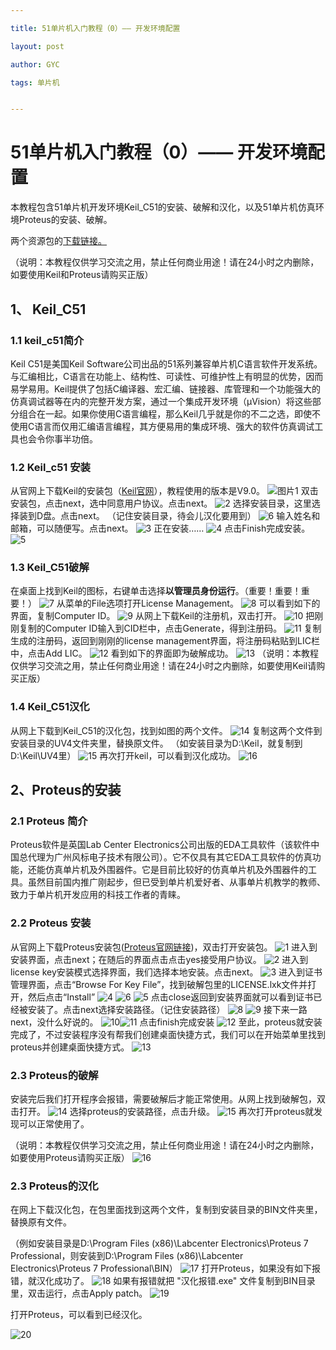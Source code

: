 ```yaml
---

title: 51单片机入门教程（0）—— 开发环境配置

layout: post

author: GYC

tags: 单片机


---
```

# 51单片机入门教程（0）—— 开发环境配置
本教程包含51单片机开发环境Keil_C51的安装、破解和汉化，以及51单片机仿真环境Proteus的安装、破解。    

两个资源包的[下载链接。](https://download.csdn.net/download/qq_19799765/10701605)    

（说明：本教程仅供学习交流之用，禁止任何商业用途！请在24小时之内删除，如要使用Keil和Proteus请购买正版）    

## 1、 Keil_C51
### 1.1 keil_c51简介
Keil C51是美国Keil Software公司出品的51系列兼容单片机C语言软件开发系统。与汇编相比，C语言在功能上、结构性、可读性、可维护性上有明显的优势，因而易学易用。Keil提供了包括C编译器、宏汇编、链接器、库管理和一个功能强大的仿真调试器等在内的完整开发方案，通过一个集成开发环境（μVision）将这些部分组合在一起。如果你使用C语言编程，那么Keil几乎就是你的不二之选，即使不使用C语言而仅用汇编语言编程，其方便易用的集成环境、强大的软件仿真调试工具也会令你事半功倍。
### 1.2 Keil_c51 安装
从官网上下载Keil的安装包（[Keil官网](http://www.keil.com/)），教程使用的版本是V9.0。 
![图片1](https://img-blog.csdn.net/20181004131705785?watermark/2/text/aHR0cHM6Ly9ibG9nLmNzZG4ubmV0L3FxXzE5Nzk5NzY1/font/5a6L5L2T/fontsize/400/fill/I0JBQkFCMA==/dissolve/70)
双击安装包，点击next，选中同意用户协议。点击next。
![2](https://img-blog.csdn.net/20181004132438668?watermark/2/text/aHR0cHM6Ly9ibG9nLmNzZG4ubmV0L3FxXzE5Nzk5NzY1/font/5a6L5L2T/fontsize/400/fill/I0JBQkFCMA==/dissolve/70)
选择安装目录，这里选择装到D盘。点击next。
（记住安装目录，待会儿汉化要用到）
![6](https://img-blog.csdn.net/20181004132723114?watermark/2/text/aHR0cHM6Ly9ibG9nLmNzZG4ubmV0L3FxXzE5Nzk5NzY1/font/5a6L5L2T/fontsize/400/fill/I0JBQkFCMA==/dissolve/70)
输入姓名和邮箱，可以随便写。点击next。
![3](https://img-blog.csdn.net/20181004132453960?watermark/2/text/aHR0cHM6Ly9ibG9nLmNzZG4ubmV0L3FxXzE5Nzk5NzY1/font/5a6L5L2T/fontsize/400/fill/I0JBQkFCMA==/dissolve/70)
正在安装……
![4](https://img-blog.csdn.net/20181004132503656?watermark/2/text/aHR0cHM6Ly9ibG9nLmNzZG4ubmV0L3FxXzE5Nzk5NzY1/font/5a6L5L2T/fontsize/400/fill/I0JBQkFCMA==/dissolve/70)
点击Finish完成安装。
![5](https://img-blog.csdn.net/20181004132515200?watermark/2/text/aHR0cHM6Ly9ibG9nLmNzZG4ubmV0L3FxXzE5Nzk5NzY1/font/5a6L5L2T/fontsize/400/fill/I0JBQkFCMA==/dissolve/70)

### 1.3 Keil_C51破解 
在桌面上找到Keil的图标，右键单击选择**以管理员身份运行**。（重要！重要！重要！）
![7](https://img-blog.csdn.net/20181004134558875?watermark/2/text/aHR0cHM6Ly9ibG9nLmNzZG4ubmV0L3FxXzE5Nzk5NzY1/font/5a6L5L2T/fontsize/400/fill/I0JBQkFCMA==/dissolve/70)
从菜单的File选项打开License Management。
![8](https://img-blog.csdn.net/20181004134617133?watermark/2/text/aHR0cHM6Ly9ibG9nLmNzZG4ubmV0L3FxXzE5Nzk5NzY1/font/5a6L5L2T/fontsize/400/fill/I0JBQkFCMA==/dissolve/70)
可以看到如下的界面，复制Computer ID。
![9](https://img-blog.csdn.net/20181004134622956?watermark/2/text/aHR0cHM6Ly9ibG9nLmNzZG4ubmV0L3FxXzE5Nzk5NzY1/font/5a6L5L2T/fontsize/400/fill/I0JBQkFCMA==/dissolve/70)
从网上下载Keil的注册机，双击打开。
![10](https://img-blog.csdn.net/2018100413463250?watermark/2/text/aHR0cHM6Ly9ibG9nLmNzZG4ubmV0L3FxXzE5Nzk5NzY1/font/5a6L5L2T/fontsize/400/fill/I0JBQkFCMA==/dissolve/70)
把刚刚复制的Computer ID输入到CID栏中，点击Generate，得到注册码。
![11](https://img-blog.csdn.net/20181004134642793?watermark/2/text/aHR0cHM6Ly9ibG9nLmNzZG4ubmV0L3FxXzE5Nzk5NzY1/font/5a6L5L2T/fontsize/400/fill/I0JBQkFCMA==/dissolve/70)
复制生成的注册码，返回到刚刚的license management界面，将注册码粘贴到LIC栏中，点击Add LIC。
![12](https://img-blog.csdn.net/20181004134651557?watermark/2/text/aHR0cHM6Ly9ibG9nLmNzZG4ubmV0L3FxXzE5Nzk5NzY1/font/5a6L5L2T/fontsize/400/fill/I0JBQkFCMA==/dissolve/70)
看到如下的界面即为破解成功。
![13](https://img-blog.csdn.net/20181004134659804?watermark/2/text/aHR0cHM6Ly9ibG9nLmNzZG4ubmV0L3FxXzE5Nzk5NzY1/font/5a6L5L2T/fontsize/400/fill/I0JBQkFCMA==/dissolve/70)
（说明：本教程仅供学习交流之用，禁止任何商业用途！请在24小时之内删除，如要使用Keil请购买正版）
### 1.4 Keil_C51汉化
 从网上下载到Keil_C51的汉化包，找到如图的两个文件。
![14](https://img-blog.csdn.net/20181004140606437?watermark/2/text/aHR0cHM6Ly9ibG9nLmNzZG4ubmV0L3FxXzE5Nzk5NzY1/font/5a6L5L2T/fontsize/400/fill/I0JBQkFCMA==/dissolve/70)
复制这两个文件到安装目录的UV4文件夹里，替换原文件。
（如安装目录为D:\Keil，就复制到D:\Keil\UV4里）
![15](https://img-blog.csdn.net/20181004140621884?watermark/2/text/aHR0cHM6Ly9ibG9nLmNzZG4ubmV0L3FxXzE5Nzk5NzY1/font/5a6L5L2T/fontsize/400/fill/I0JBQkFCMA==/dissolve/70)
再次打开keil，可以看到汉化成功。
![16](https://img-blog.csdn.net/20181004140632125?watermark/2/text/aHR0cHM6Ly9ibG9nLmNzZG4ubmV0L3FxXzE5Nzk5NzY1/font/5a6L5L2T/fontsize/400/fill/I0JBQkFCMA==/dissolve/70)

## 2、Proteus的安装
### 2.1 Proteus 简介
Proteus软件是英国Lab Center Electronics公司出版的EDA工具软件（该软件中国总代理为广州风标电子技术有限公司）。它不仅具有其它EDA工具软件的仿真功能，还能仿真单片机及外围器件。它是目前比较好的仿真单片机及外围器件的工具。虽然目前国内推广刚起步，但已受到单片机爱好者、从事单片机教学的教师、致力于单片机开发应用的科技工作者的青睐。
### 2.2 Proteus 安装
从官网上下载Proteus安装包([Proteus官网链接](https://www.labcenter.com/))，双击打开安装包。
![1](https://img-blog.csdn.net/20181004151124936?watermark/2/text/aHR0cHM6Ly9ibG9nLmNzZG4ubmV0L3FxXzE5Nzk5NzY1/font/5a6L5L2T/fontsize/400/fill/I0JBQkFCMA==/dissolve/70)
进入到安装界面，点击next；在随后的界面点击点击yes接受用户协议。
![2](https://img-blog.csdn.net/20181004153310250?watermark/2/text/aHR0cHM6Ly9ibG9nLmNzZG4ubmV0L3FxXzE5Nzk5NzY1/font/5a6L5L2T/fontsize/400/fill/I0JBQkFCMA==/dissolve/70)
进入到license key安装模式选择界面，我们选择本地安装。点击next。
![3](https://img-blog.csdn.net/20181004153333614?watermark/2/text/aHR0cHM6Ly9ibG9nLmNzZG4ubmV0L3FxXzE5Nzk5NzY1/font/5a6L5L2T/fontsize/400/fill/I0JBQkFCMA==/dissolve/70)
进入到证书管理界面，点击“Browse For Key File”，找到破解包里的LICENSE.lxk文件并打开，然后点击“Install” 
![4](https://img-blog.csdn.net/20181004153404984?watermark/2/text/aHR0cHM6Ly9ibG9nLmNzZG4ubmV0L3FxXzE5Nzk5NzY1/font/5a6L5L2T/fontsize/400/fill/I0JBQkFCMA==/dissolve/70)
![6](https://img-blog.csdn.net/20181004153539606?watermark/2/text/aHR0cHM6Ly9ibG9nLmNzZG4ubmV0L3FxXzE5Nzk5NzY1/font/5a6L5L2T/fontsize/400/fill/I0JBQkFCMA==/dissolve/70)
![5](https://img-blog.csdn.net/20181004153424923?watermark/2/text/aHR0cHM6Ly9ibG9nLmNzZG4ubmV0L3FxXzE5Nzk5NzY1/font/5a6L5L2T/fontsize/400/fill/I0JBQkFCMA==/dissolve/70)
点击close返回到安装界面就可以看到证书已经被安装了。点击next选择安装路径。（记住安装路径）
![8](https://img-blog.csdn.net/20181004153839821?watermark/2/text/aHR0cHM6Ly9ibG9nLmNzZG4ubmV0L3FxXzE5Nzk5NzY1/font/5a6L5L2T/fontsize/400/fill/I0JBQkFCMA==/dissolve/70)
![9](https://img-blog.csdn.net/20181004153857878?watermark/2/text/aHR0cHM6Ly9ibG9nLmNzZG4ubmV0L3FxXzE5Nzk5NzY1/font/5a6L5L2T/fontsize/400/fill/I0JBQkFCMA==/dissolve/70)
接下来一路next，没什么好说的。
![10](https://img-blog.csdn.net/2018100415400870?watermark/2/text/aHR0cHM6Ly9ibG9nLmNzZG4ubmV0L3FxXzE5Nzk5NzY1/font/5a6L5L2T/fontsize/400/fill/I0JBQkFCMA==/dissolve/70)![11](https://img-blog.csdn.net/2018100415403381?watermark/2/text/aHR0cHM6Ly9ibG9nLmNzZG4ubmV0L3FxXzE5Nzk5NzY1/font/5a6L5L2T/fontsize/400/fill/I0JBQkFCMA==/dissolve/70)
点击finish完成安装
![12](https://img-blog.csdn.net/20181004154056336?watermark/2/text/aHR0cHM6Ly9ibG9nLmNzZG4ubmV0L3FxXzE5Nzk5NzY1/font/5a6L5L2T/fontsize/400/fill/I0JBQkFCMA==/dissolve/70)
至此，proteus就安装完成了，不过安装程序没有帮我们创建桌面快捷方式，我们可以在开始菜单里找到proteus并创建桌面快捷方式。
![13](https://img-blog.csdn.net/20181004154702648?watermark/2/text/aHR0cHM6Ly9ibG9nLmNzZG4ubmV0L3FxXzE5Nzk5NzY1/font/5a6L5L2T/fontsize/400/fill/I0JBQkFCMA==/dissolve/70)
### 2.3 Proteus的破解
安装完后我们打开程序会报错，需要破解后才能正常使用。从网上找到破解包，双击打开。
![14](https://img-blog.csdn.net/20181004155309248?watermark/2/text/aHR0cHM6Ly9ibG9nLmNzZG4ubmV0L3FxXzE5Nzk5NzY1/font/5a6L5L2T/fontsize/400/fill/I0JBQkFCMA==/dissolve/70)
选择proteus的安装路径，点击升级。
![15](https://img-blog.csdn.net/20181004155332367?watermark/2/text/aHR0cHM6Ly9ibG9nLmNzZG4ubmV0L3FxXzE5Nzk5NzY1/font/5a6L5L2T/fontsize/400/fill/I0JBQkFCMA==/dissolve/70)
再次打开proteus就发现可以正常使用了。     

（说明：本教程仅供学习交流之用，禁止任何商业用途！请在24小时之内删除，如要使用Proteus请购买正版）
![16](https://img-blog.csdn.net/20181004155516921?watermark/2/text/aHR0cHM6Ly9ibG9nLmNzZG4ubmV0L3FxXzE5Nzk5NzY1/font/5a6L5L2T/fontsize/400/fill/I0JBQkFCMA==/dissolve/70)
### 2.3 Proteus的汉化
在网上下载汉化包，在包里面找到这两个文件，复制到安装目录的BIN文件夹里，替换原有文件。   

（例如安装目录是D:\Program Files (x86)\Labcenter Electronics\Proteus 7 Professional，则安装到D:\Program Files (x86)\Labcenter Electronics\Proteus 7 Professional\BIN）
![17](https://img-blog.csdn.net/20181004162139840?watermark/2/text/aHR0cHM6Ly9ibG9nLmNzZG4ubmV0L3FxXzE5Nzk5NzY1/font/5a6L5L2T/fontsize/400/fill/I0JBQkFCMA==/dissolve/70)
打开Proteus，如果没有如下报错，就汉化成功了。
![18](https://img-blog.csdn.net/20181004162326758?watermark/2/text/aHR0cHM6Ly9ibG9nLmNzZG4ubmV0L3FxXzE5Nzk5NzY1/font/5a6L5L2T/fontsize/400/fill/I0JBQkFCMA==/dissolve/70)
如果有报错就把 "汉化报错.exe" 文件复制到BIN目录里，双击运行，点击Apply patch。
![19](https://img-blog.csdn.net/20181004162705836?watermark/2/text/aHR0cHM6Ly9ibG9nLmNzZG4ubmV0L3FxXzE5Nzk5NzY1/font/5a6L5L2T/fontsize/400/fill/I0JBQkFCMA==/dissolve/70)

打开Proteus，可以看到已经汉化。

![20](https://img-blog.csdn.net/20181004162755866?watermark/2/text/aHR0cHM6Ly9ibG9nLmNzZG4ubmV0L3FxXzE5Nzk5NzY1/font/5a6L5L2T/fontsize/400/fill/I0JBQkFCMA==/dissolve/70)